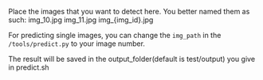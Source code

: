 Place the images that you want to detect here. You better named them as such:
img_10.jpg
img_11.jpg
img_{img_id}.jpg

For predicting single images, you can change the `img_path` in the `/tools/predict.py` to your image number.

The result will be saved in the output_folder(default is test/output) you give in predict.sh